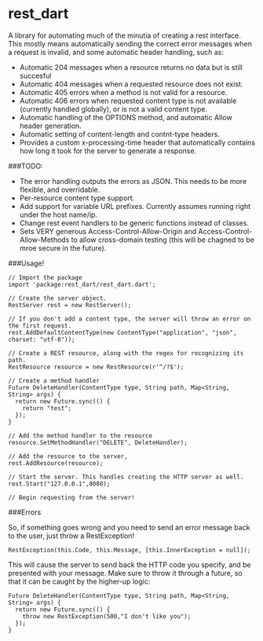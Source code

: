 rest_dart
=========

A library for automating much of the minutia of creating a rest interface. 
This mostly means automatically sending the correct error messages when a 
request is invalid, and some automatic header handling, such as:

- Automatic 204 messages when a resource returns no data but is still succesful
- Automatic 404 messages when a requested resource does not exist.
- Automatic 405 errors when a method is not valid for a resource.
- Automatic 406 errors when requested content type is not available (currently handled globally), or is not a valid content type.
- Automatic handling of the OPTIONS method, and automatic Allow header generation.
- Automatic setting of content-length and contnt-type headers.
- Provides a custom x-processing-time header that automatically contains how long it took for the server to generate a response.

###TODO:

- The error handling outputs the errors as JSON. This needs to be more flexible, and overridable.
- Per-resource content type support.
- Add support for variable URL prefixes. Currently assumes running right under the host name/ip.
- Change rest event handlers to be generic functions instead of classes.
- Sets VERY generous Access-Control-Allow-Origin and Access-Control-Allow-Methods to allow cross-domain testing (this will be chagned to be mroe secure in the future).

###Usage!

    // Import the package
    import 'package:rest_dart/rest_dart.dart';

    // Create the server object.
    RestServer rest = new RestServer();

    // If you don't add a content type, the server will throw an error on the first request.
    rest.AddDefaultContentType(new ContentType("application", "json", charset: "utf-8"));

    // Create a REST resource, along with the regex for recognizing its path.
    RestResource resource = new RestResource(r'^/?$');

    // Create a method handler
    Future DeleteHandler(ContentType type, String path, Map<String, String> args) {
      return new Future.sync(() {
        return "test";
      });
    }

    // Add the method handler to the resource 
    resource.SetMethodHandler("DELETE", DeleteHandler);

    // Add the resource to the server,
    rest.AddResource(resource);

    // Start the server. This handles creating the HTTP server as well.
    rest.Start("127.0.0.1",8080);

    // Begin requesting from the server!
    
###Errors

So, if something goes wrong and you need to send an error message back to the user, just throw a RestException!

    RestException(this.Code, this.Message, [this.InnerException = null]);

This will cause the server to send back the HTTP code you specify, and be presented with your message. 
Make sure to throw it through a future, so that it can be caught by the higher-up logic:

    Future DeleteHandler(ContentType type, String path, Map<String, String> args) {
      return new Future.sync(() {
        throw new RestException(500,"I don't like you");
      });
    }
